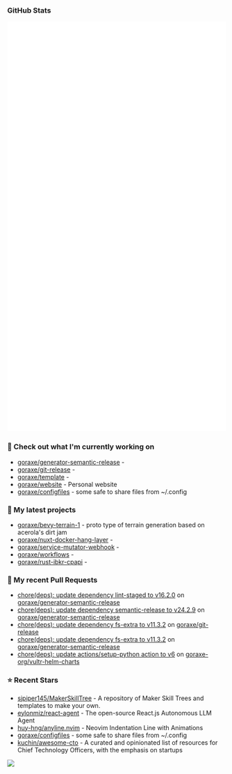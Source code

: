 
### GitHub Stats

<p align="left"><img src="https://raw.githubusercontent.com/goraxe/goraxe/main/github-metrics.svg" /></p>

### 👷 Check out what I'm currently working on

- [goraxe/generator-semantic-release](https://github.com/goraxe/generator-semantic-release) - 
- [goraxe/git-release](https://github.com/goraxe/git-release) - 
- [goraxe/template](https://github.com/goraxe/template) - 
- [goraxe/website](https://github.com/goraxe/website) - Personal website
- [goraxe/configfiles](https://github.com/goraxe/configfiles) - some safe to share files from ~/.config 
### 🌱 My latest projects

- [goraxe/bevy-terrain-1](https://github.com/goraxe/bevy-terrain-1) - proto type of terrain generation based on acerola&#39;s dirt jam
- [goraxe/nuxt-docker-hang-layer](https://github.com/goraxe/nuxt-docker-hang-layer) - 
- [goraxe/service-mutator-webhook](https://github.com/goraxe/service-mutator-webhook) - 
- [goraxe/workflows](https://github.com/goraxe/workflows) - 
- [goraxe/rust-ibkr-cpapi](https://github.com/goraxe/rust-ibkr-cpapi) - 
### 🔨 My recent Pull Requests

- [chore(deps): update dependency lint-staged to v16.2.0](https://github.com/goraxe/generator-semantic-release/pull/243) on [goraxe/generator-semantic-release](https://github.com/goraxe/generator-semantic-release)
- [chore(deps): update dependency semantic-release to v24.2.9](https://github.com/goraxe/generator-semantic-release/pull/242) on [goraxe/generator-semantic-release](https://github.com/goraxe/generator-semantic-release)
- [chore(deps): update dependency fs-extra to v11.3.2](https://github.com/goraxe/git-release/pull/151) on [goraxe/git-release](https://github.com/goraxe/git-release)
- [chore(deps): update dependency fs-extra to v11.3.2](https://github.com/goraxe/generator-semantic-release/pull/241) on [goraxe/generator-semantic-release](https://github.com/goraxe/generator-semantic-release)
- [chore(deps): update actions/setup-python action to v6](https://github.com/goraxe-org/vultr-helm-charts/pull/71) on [goraxe-org/vultr-helm-charts](https://github.com/goraxe-org/vultr-helm-charts)
### ⭐ Recent Stars

- [sjpiper145/MakerSkillTree](https://github.com/sjpiper145/MakerSkillTree) - A repository of Maker Skill Trees and templates to make your own.  
- [eylonmiz/react-agent](https://github.com/eylonmiz/react-agent) - The open-source React.js Autonomous LLM Agent
- [huy-hng/anyline.nvim](https://github.com/huy-hng/anyline.nvim) - Neovim Indentation Line with Animations
- [goraxe/configfiles](https://github.com/goraxe/configfiles) - some safe to share files from ~/.config 
- [kuchin/awesome-cto](https://github.com/kuchin/awesome-cto) - A curated and opinionated list of resources for Chief Technology Officers, with the emphasis on startups

![](https://komarev.com/ghpvc/?username=goraxe)
